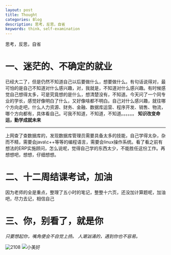 ```yaml
---
layout: post
title: Thought
categories: Blog
description: 思考，反思，自省
keywords: think、self-examination
---
```

思考，反思，自省

# 一、迷茫的、不确定的就业 #
 已经大二了，但是仍然不知道自己以后要做什么，想要做什么。有句话说得对，最可怕的是自己不知道对什么感兴趣，对，我就是，不知道对什么感兴趣。有时候感觉自己想得太多，可是究竟想的是什么，想清楚没有，不知道。今天问了一个同专业的学长，感觉好像明白了什么，又好像啥都不明白。自己对什么感兴趣，就往哪个方向走吧，什么人力资源、财务、金融、数据库运营、程序开发、销售、物流，哪个方向都有，具体看自己。可我不知道，不知道，不知道。。。。。。 
**知识改变命运，勤学成就未来**

----------

 上网查了查数据库的，发现数据库管理员需要具备太多的技能，自己学得太杂，杂而不精，需要会java\c++等等的编程语言，需要会linux操作系统。看了看之前有想法的ERP实施顾问，怎么说呢，觉得自己学的东西太少，不能胜任这份工作。再想想吧，想想，仔细想想。
# 二、十二周结课考试，加油 #
因为老师的全是重点，整理了五小时的笔记，整整十六页，还没加计算题呢，加油吧，尽力去记，相信自己
# 三、你，别看了，就是你 #
*只要想起你，嘴角便会不自觉上扬。*
*人潮汹涌的，遇到你也不容易。*

![2108](https://i.imgur.com/FQ88yex.jpg)
![小美好](https://i.imgur.com/WAXSswY.jpg)

